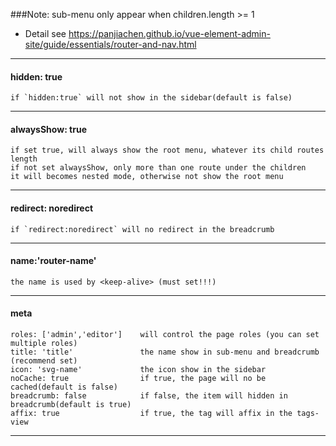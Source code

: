 ###Note: sub-menu only appear when children.length >= 1
- Detail see  https://panjiachen.github.io/vue-element-admin-site/guide/essentials/router-and-nav.html
---
#### hidden: true
    if `hidden:true` will not show in the sidebar(default is false)
---
#### alwaysShow: true            
    if set true, will always show the root menu, whatever its child routes length
    if not set alwaysShow, only more than one route under the children
    it will becomes nested mode, otherwise not show the root menu
---
#### redirect: noredirect
    if `redirect:noredirect` will no redirect in the breadcrumb
---
#### name:'router-name'
    the name is used by <keep-alive> (must set!!!)
---
#### meta 
    roles: ['admin','editor']    will control the page roles (you can set multiple roles)
    title: 'title'               the name show in sub-menu and breadcrumb (recommend set)
    icon: 'svg-name'             the icon show in the sidebar
    noCache: true                if true, the page will no be cached(default is false)
    breadcrumb: false            if false, the item will hidden in breadcrumb(default is true)
    affix: true                  if true, the tag will affix in the tags-view
  
---